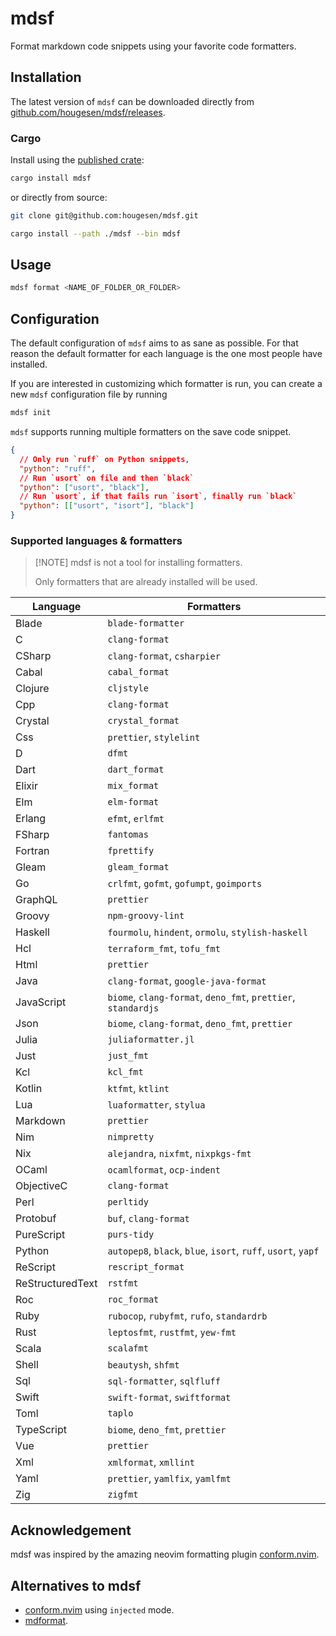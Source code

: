 # mdsf

Format markdown code snippets using your favorite code formatters.

## Installation

The latest version of `mdsf` can be downloaded directly from [github.com/hougesen/mdsf/releases](https://github.com/hougesen/mdsf/releases).

### Cargo

Install using the [published crate](https://crates.io/crates/mdsf):

```sh
cargo install mdsf
```

or directly from source:

```sh
git clone git@github.com:hougesen/mdsf.git

cargo install --path ./mdsf --bin mdsf
```

## Usage

```sh
mdsf format <NAME_OF_FOLDER_OR_FOLDER>
```

## Configuration

The default configuration of `mdsf` aims to as sane as possible. For that reason the default formatter for each language is the one most people have installed.

If you are interested in customizing which formatter is run, you can create a new `mdsf` configuration file by running

```sh
mdsf init
```

`mdsf` supports running multiple formatters on the save code snippet.

```json
{
  // Only run `ruff` on Python snippets,
  "python": "ruff",
  // Run `usort` on file and then `black`
  "python": ["usort", "black"],
  // Run `usort`, if that fails run `isort`, finally run `black`
  "python": [["usort", "isort"], "black"]
}
```

### Supported languages & formatters

> \[!NOTE\]
> mdsf is not a tool for installing formatters.
>
> Only formatters that are already installed will be used.

<!-- START_SECTION:supported-languages -->

| Language         | Formatters                                                    |
| ---------------- | ------------------------------------------------------------- |
| Blade            | `blade-formatter`                                             |
| C                | `clang-format`                                                |
| CSharp           | `clang-format`, `csharpier`                                   |
| Cabal            | `cabal_format`                                                |
| Clojure          | `cljstyle`                                                    |
| Cpp              | `clang-format`                                                |
| Crystal          | `crystal_format`                                              |
| Css              | `prettier`, `stylelint`                                       |
| D                | `dfmt`                                                        |
| Dart             | `dart_format`                                                 |
| Elixir           | `mix_format`                                                  |
| Elm              | `elm-format`                                                  |
| Erlang           | `efmt`, `erlfmt`                                              |
| FSharp           | `fantomas`                                                    |
| Fortran          | `fprettify`                                                   |
| Gleam            | `gleam_format`                                                |
| Go               | `crlfmt`, `gofmt`, `gofumpt`, `goimports`                     |
| GraphQL          | `prettier`                                                    |
| Groovy           | `npm-groovy-lint`                                             |
| Haskell          | `fourmolu`, `hindent`, `ormolu`, `stylish-haskell`            |
| Hcl              | `terraform_fmt`, `tofu_fmt`                                   |
| Html             | `prettier`                                                    |
| Java             | `clang-format`, `google-java-format`                          |
| JavaScript       | `biome`, `clang-format`, `deno_fmt`, `prettier`, `standardjs` |
| Json             | `biome`, `clang-format`, `deno_fmt`, `prettier`               |
| Julia            | `juliaformatter.jl`                                           |
| Just             | `just_fmt`                                                    |
| Kcl              | `kcl_fmt`                                                     |
| Kotlin           | `ktfmt`, `ktlint`                                             |
| Lua              | `luaformatter`, `stylua`                                      |
| Markdown         | `prettier`                                                    |
| Nim              | `nimpretty`                                                   |
| Nix              | `alejandra`, `nixfmt`, `nixpkgs-fmt`                          |
| OCaml            | `ocamlformat`, `ocp-indent`                                   |
| ObjectiveC       | `clang-format`                                                |
| Perl             | `perltidy`                                                    |
| Protobuf         | `buf`, `clang-format`                                         |
| PureScript       | `purs-tidy`                                                   |
| Python           | `autopep8`, `black`, `blue`, `isort`, `ruff`, `usort`, `yapf` |
| ReScript         | `rescript_format`                                             |
| ReStructuredText | `rstfmt`                                                      |
| Roc              | `roc_format`                                                  |
| Ruby             | `rubocop`, `rubyfmt`, `rufo`, `standardrb`                    |
| Rust             | `leptosfmt`, `rustfmt`, `yew-fmt`                             |
| Scala            | `scalafmt`                                                    |
| Shell            | `beautysh`, `shfmt`                                           |
| Sql              | `sql-formatter`, `sqlfluff`                                   |
| Swift            | `swift-format`, `swiftformat`                                 |
| Toml             | `taplo`                                                       |
| TypeScript       | `biome`, `deno_fmt`, `prettier`                               |
| Vue              | `prettier`                                                    |
| Xml              | `xmlformat`, `xmllint`                                        |
| Yaml             | `prettier`, `yamlfix`, `yamlfmt`                              |
| Zig              | `zigfmt`                                                      |

<!-- END_SECTION:supported-languages -->

## Acknowledgement

mdsf was inspired by the amazing neovim formatting plugin [conform.nvim](https://github.com/stevearc/conform.nvim).

## Alternatives to mdsf

- [conform.nvim](https://github.com/stevearc/conform.nvim) using `injected` mode.
- [mdformat](https://github.com/executablebooks/mdformat).
